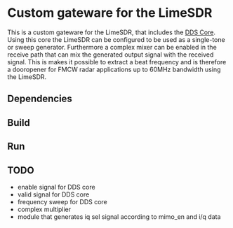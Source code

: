 # Custom gateware for the LimeSDR
This is a custom gateware for the LimeSDR, that includes the [DDS Core](https://github.com/spr02/DDS). Using this core the LimeSDR can be configured to be used as a single-tone or sweep generator. Furthermore a complex mixer can be enabled in the receive path that can mix the generated output signal with the received signal. This is makes it possible to extract a beat frequency and is therefore a dooropener for FMCW radar applications up to 60MHz bandwidth using the LimeSDR.

## Dependencies


## Build


## Run


## TODO
- enable signal for DDS core
- valid signal for DDS core
- frequency sweep for DDS core
- complex multiplier
- module that generates iq sel signal according to mimo_en and i/q data
